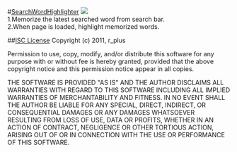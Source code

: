 #[SearchWordHighlighter](http://apt.thebigboss.org/onepackage.php?bundleid=jp.r-plus.searchwordhighlighter)
![](http://moreinfo.thebigboss.org/moreinfo/searchwordhighlighter1.png)   
1.Memorize the latest searched word from search bar.   
2.When page is loaded, highlight memorized words.

##[ISC License](http://opensource.org/licenses/isc-license.txt)
Copyright (c) 2011, r_plus

Permission to use, copy, modify, and/or distribute this software for any purpose with or without fee is hereby granted, provided that the above copyright notice and this permission notice appear in all copies.

THE SOFTWARE IS PROVIDED "AS IS" AND THE AUTHOR DISCLAIMS ALL WARRANTIES WITH REGARD TO THIS SOFTWARE INCLUDING ALL IMPLIED WARRANTIES OF MERCHANTABILITY AND FITNESS. IN NO EVENT SHALL THE AUTHOR BE LIABLE FOR ANY SPECIAL, DIRECT, INDIRECT, OR CONSEQUENTIAL DAMAGES OR ANY DAMAGES WHATSOEVER RESULTING FROM LOSS OF USE, DATA OR PROFITS, WHETHER IN AN ACTION OF CONTRACT, NEGLIGENCE OR OTHER TORTIOUS ACTION, ARISING OUT OF OR IN CONNECTION WITH THE USE OR PERFORMANCE OF THIS SOFTWARE.
